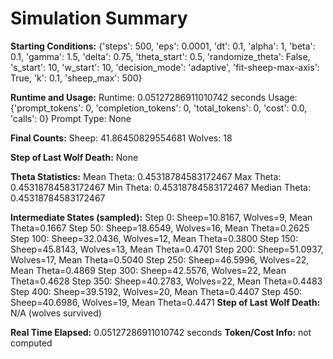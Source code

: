 # Simulation Summary

**Starting Conditions:**
{'steps': 500, 'eps': 0.0001, 'dt': 0.1, 'alpha': 1, 'beta': 0.1, 'gamma': 1.5, 'delta': 0.75, 'theta_start': 0.5, 'randomize_theta': False, 's_start': 10, 'w_start': 10, 'decision_mode': 'adaptive', 'fit-sheep-max-axis': True, 'k': 0.1, 'sheep_max': 500}

**Runtime and Usage:**
Runtime: 0.05127286911010742 seconds
Usage: {'prompt_tokens': 0, 'completion_tokens': 0, 'total_tokens': 0, 'cost': 0.0, 'calls': 0}
Prompt Type: None

**Final Counts:**
Sheep: 41.86450829554681
Wolves: 18

**Step of Last Wolf Death:**
None

**Theta Statistics:**
Mean Theta: 0.45318784583172467
Max Theta: 0.45318784583172467
Min Theta: 0.45318784583172467
Median Theta: 0.45318784583172467

**Intermediate States (sampled):**
Step 0: Sheep=10.8167, Wolves=9, Mean Theta=0.1667
Step 50: Sheep=18.6549, Wolves=16, Mean Theta=0.2625
Step 100: Sheep=32.0436, Wolves=12, Mean Theta=0.3800
Step 150: Sheep=45.8143, Wolves=13, Mean Theta=0.4701
Step 200: Sheep=51.0937, Wolves=17, Mean Theta=0.5040
Step 250: Sheep=46.5996, Wolves=22, Mean Theta=0.4869
Step 300: Sheep=42.5576, Wolves=22, Mean Theta=0.4628
Step 350: Sheep=40.2783, Wolves=22, Mean Theta=0.4483
Step 400: Sheep=39.5192, Wolves=20, Mean Theta=0.4407
Step 450: Sheep=40.6986, Wolves=19, Mean Theta=0.4471
**Step of Last Wolf Death:** N/A (wolves survived)

**Real Time Elapsed:** 0.05127286911010742 seconds
**Token/Cost Info:** not computed